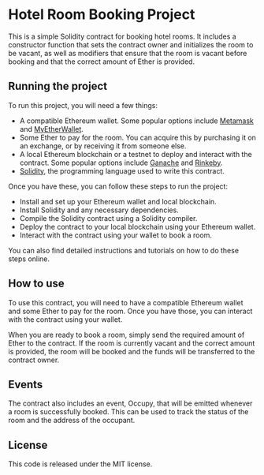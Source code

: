 # Hotel Room Booking Project
This is a simple Solidity contract for booking hotel rooms. It includes a constructor function that sets the contract owner and initializes the room to be vacant, as well as modifiers that ensure that the room is vacant before booking and that the correct amount of Ether is provided.

## Running the project
To run this project, you will need a few things:

- A compatible Ethereum wallet. Some popular options include [Metamask](https://metamask.io/) and [MyEtherWallet](https://www.myetherwallet.com/).
- Some Ether to pay for the room. You can acquire this by purchasing it on an exchange, or by receiving it from someone else.
- A local Ethereum blockchain or a testnet to deploy and interact with the contract. Some popular options include [Ganache](https://www.trufflesuite.com/ganache) and [Rinkeby](https://www.rinkeby.io/).
- [Solidity](https://solidity.readthedocs.io/), the programming language used to write this contract.

Once you have these, you can follow these steps to run the project:

- Install and set up your Ethereum wallet and local blockchain.
- Install Solidity and any necessary dependencies.
- Compile the Solidity contract using a Solidity compiler.
- Deploy the contract to your local blockchain using your Ethereum wallet.
- Interact with the contract using your wallet to book a room.

You can also find detailed instructions and tutorials on how to do these steps online.

## How to use
To use this contract, you will need to have a compatible Ethereum wallet and some Ether to pay for the room. Once you have those, you can interact with the contract using your wallet.

When you are ready to book a room, simply send the required amount of Ether to the contract. If the room is currently vacant and the correct amount is provided, the room will be booked and the funds will be transferred to the contract owner.

## Events
The contract also includes an event, Occupy, that will be emitted whenever a room is successfully booked. This can be used to track the status of the room and the address of the occupant.

## License
This code is released under the MIT license.
